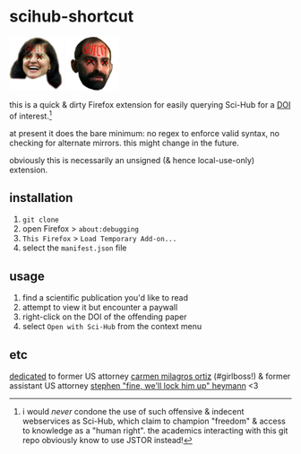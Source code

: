 # scihub-shortcut

![we love u carmen ortiz](assets/carmen_ortiz_96.png) ![we love u stephen heymann](assets/stephen_heymann_96.png)

this is a quick & dirty Firefox extension for easily querying Sci-Hub for a [DOI](https://www.doi.org/the-identifier/what-is-a-doi/) of interest.[^1]

at present it does the bare minimum: no regex to enforce valid syntax, no checking for alternate mirrors.
this might change in the future.

obviously this is necessarily an unsigned (& hence local-use-only) extension.

## installation

1. `git clone`
2. open Firefox > `about:debugging`
3. `This Firefox` > `Load Temporary Add-on...`
4. select the `manifest.json` file

## usage

1. find a scientific publication you'd like to read
2. attempt to view it but encounter a paywall
3. right-click on the DOI of the offending paper
4. select `Open with Sci-Hub` from the context menu

## etc

[dedicated](https://en.wikipedia.org/wiki/United_States_v._Swartz) to former US attorney [carmen milagros ortiz](https://en.wikipedia.org/wiki/Carmen_Ortiz#Prosecution_of_Aaron_Swartz) (#girlboss!) & former assistant US attorney [stephen "fine, we'll lock him up" heymann](https://en.wikipedia.org/wiki/Stephen_Heymann) <3

[^1]: i would _never_ condone the use of such offensive & indecent webservices as Sci-Hub, which claim to champion "freedom" & access to knowledge as a "human right".
the academics interacting with this git repo obviously know to use JSTOR instead!

